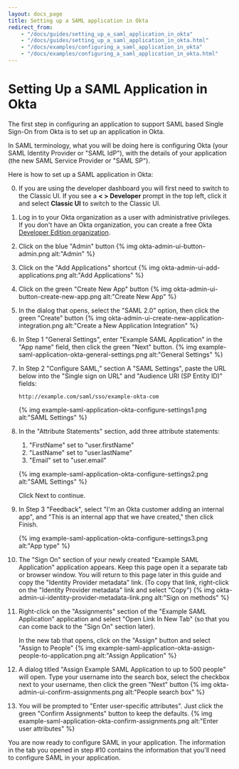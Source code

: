 ```yaml
---
layout: docs_page
title: Setting up a SAML application in Okta
redirect_from:
    - "/docs/guides/setting_up_a_saml_application_in_okta"
    - "/docs/guides/setting_up_a_saml_application_in_okta.html"
    - "/docs/examples/configuring_a_saml_application_in_okta"
    - "/docs/examples/configuring_a_saml_application_in_okta.html"
---
```


# Setting Up a SAML Application in Okta

The first step in configuring an application to support SAML based Single Sign-On from Okta is to set up an application in Okta.

In SAML terminology, what you will be doing here is configuring Okta (your
SAML Identity Provider or "SAML IdP"), with the details of your application
(the new SAML Service Provider or "SAML SP").

Here is how to set up a SAML application in Okta:

 0.  If you are using the developer dashboard you will first need to switch to 
 the Classic UI.  If you see a <b>< > Developer</b> prompt in the top left, click it
 and select <b>Classic UI</b> to switch to the Classic UI.
    
 1.  Log in to your Okta organization as a user with administrative
    privileges. If you don't have an Okta organization, you can create a free Okta
    <a href="https://developer.okta.com/signup/" target="_blank">Developer Edition organization</a>.

 2.  Click on the blue "Admin" button
    {% img okta-admin-ui-button-admin.png alt:"Admin" %}

 3.  Click on the "Add Applications" shortcut
    {% img okta-admin-ui-add-applications.png alt:"Add Applications" %}

 4.  Click on the green "Create New App" button
    {% img okta-admin-ui-button-create-new-app.png alt:"Create New App" %}

 5.  In the dialog that opens, select the "SAML 2.0" option, then click
    the green "Create" button
    {% img okta-admin-ui-create-new-application-integration.png alt:"Create a New Application Integration" %}

 6.  In Step 1 "General Settings", enter "Example SAML Application" in the
    "App name" field, then click the green "Next" button.
    {% img example-saml-application-okta-general-settings.png alt:"General Settings" %}

 7.  In Step 2 "Configure SAML," section A "SAML Settings", paste the URL below into the "Single sign on URL" and "Audience URI (SP Entity ID)" fields:

      ~~~ shell
      http://example.com/saml/sso/example-okta-com
      ~~~
     
     {% img example-saml-application-okta-configure-settings1.png alt:"SAML Settings" %}

 8. In the "Attribute Statements" section, add three attribute statements:
      1. "FirstName" set to "user.firstName"
      2. "LastName" set to "user.lastName"
      3. "Email" set to "user.email"

      {% img example-saml-application-okta-configure-settings2.png alt:"SAML Settings" %}

    Click Next to continue.

 9. In Step 3 "Feedback", select "I'm an Okta customer adding an internal app", and "This is an internal app that we have created," then click Finish.

    {% img example-saml-application-okta-configure-settings3.png alt:"App type" %}

10.  The "Sign On" section of your newly created "Example
    SAML Application" application appears. Keep this page open it a separate tab or browser window. You will
    return to this page later in this guide and copy the
    "Identity Provider metadata" link. (To copy that link, right-click
    on the "Identity Provider metadata" link and select "Copy")
    {% img okta-admin-ui-identity-provider-metadata-link.png alt:"Sign on methods" %}

11. Right-click on the "Assignments" section of the "Example SAML Application"
    application and select "Open Link In New Tab" (so that you can come
    back to the "Sign On" section later).

    In the new tab that opens, click on the "Assign" button and select "Assign to People"
    {% img example-saml-application-okta-assign-people-to-application.png alt:"Assign Application" %}

12. A dialog titled "Assign Example SAML Application to up to 500 people"
    will open. Type your username into the search box, select the
    checkbox next to your username, then click the green "Next" button
    {% img okta-admin-ui-confirm-assignments.png alt:"People search box" %}

13. You will be prompted to "Enter user-specific attributes". Just click
    the green "Confirm Assignments" button to keep the defaults.
    {% img example-saml-application-okta-confirm-assignments.png alt:"Enter user attributes" %}

You are now ready to configure SAML in your application. The information in the tab you
opened in step \#10 contains the information that you'll need to configure SAML in your application.

